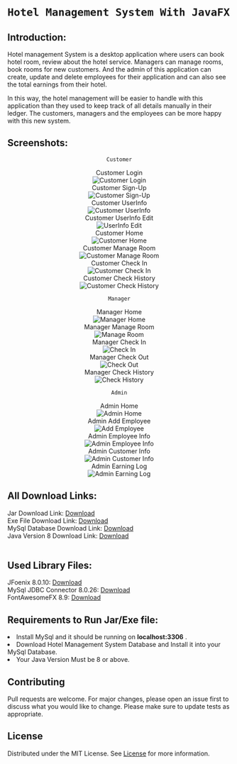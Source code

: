 # `Hotel Management System With JavaFX`<br>

## Introduction:  

Hotel management System is a desktop application where users
can book hotel room, review about the hotel service. Managers
can manage rooms, book rooms for new customers. And the admin of this application can create,
update and delete employees for their application and can also
see the total earnings from their hotel.

In this way, the hotel management will be easier to handle
with this application than they used to keep track of all details
manually in their ledger. The customers, managers and the
employees can be more happy with this new system.

## Screenshots:
<div align = center>
  
`Customer`
  
Customer Login <br>
![Customer Login](screenshots/Customer0.PNG "Customer Login") <br>
Customer Sign-Up<br>
![Customer Sign-Up](screenshots/Customer00.PNG "Customer Sign-Up") <br>
Customer UserInfo<br>
![Customer UserInfo](screenshots/Customer000.PNG "Customer UserInfo") <br>
Customer UserInfo Edit<br>
![UserInfo Edit](screenshots/Customer0000.PNG "UserInfo Edit") <br>
Customer Home<br>
![Customer Home](screenshots/Customer1.PNG "Customer Home") <br>
Customer Manage Room<br>
![Customer Manage Room](screenshots/Customer2.PNG "Customer Manage Room") <br>
Customer Check In<br>
![Customer Check In](screenshots/Customer3.PNG "Customer Check In") <br>
Customer Check History<br>
![Customer Check History](screenshots/Customer4.PNG "Customer Check History") <br>

`Manager`

Manager Home <br>
![Manager Home](screenshots/Manager0.PNG "Manager Home") <br>
Manager Manage Room <br>
![Manage Room](screenshots/Manager1.PNG "Manager Manage Room") <br>
Manager Check In <br>
![Check In](screenshots/Manager2.PNG "Manager Check In") <br>
Manager Check Out <br>
![Check Out](screenshots/Manager3.PNG "Manager Check Out") <br>
Manager Check History <br>
![Check History](screenshots/Manager4.PNG "Manager Check History") <br>

`Admin`

Admin Home <br>
![Admin Home](screenshots/Admin0.PNG "Admin Home") <br>
Admin Add Employee <br>
![Add Employee](screenshots/Admin1.PNG "Add Employee") <br>
Admin Employee Info <br>
![Admin Employee Info](screenshots/Admin2.PNG "Admin Employee Info") <br>
Admin Customer Info <br>
![Admin Customer Info](screenshots/Admin3.PNG "Admin Customer Info") <br>
Admin Earning Log <br>
![Admin Earning Log](screenshots/Admin4.PNG "Admin Earning Log") <br>

  </div>
  
## All Download Links:
  
Jar Download Link: <a href = "https://github.com/Rakib-Hasan-455/Hotel_Management_System-JavaFx/raw/master/Hotel_Management_System_JavaFx.jar"> Download </a><br>
Exe File Download Link: <a href = "https://github.com/Rakib-Hasan-455/Hotel_Management_System-JavaFx/raw/master/Hotel_Management_System.exe"> Download </a><br>
MySql Database Download Link:  <a href = "https://downgit.github.io/#/home?url=https://github.com/Rakib-Hasan-455/Hotel_Management_System-JavaFx/blob/master/Hotel_Management_System.sql"> Download </a><br>
Java Version 8 Download Link: <a href = "https://www.oracle.com/java/technologies/javase/javase8u211-later-archive-downloads.html"> Download </a><br>
<br>

## Used Library Files:  

JFoenix 8.0.10: <a href = "https://github.com/Rakib-Hasan-455/Hotel_Management_System-JavaFx/raw/master/lib/jfoenix-8.0.10.jar"> Download </a><br>
MySql JDBC Connector 8.0.26:  <a href = "https://github.com/Rakib-Hasan-455/Hotel_Management_System-JavaFx/raw/master/lib/mysql-connector-java-8.0.26.jar"> Download </a><br>
FontAwesomeFX 8.9:  <a href = "https://github.com/Rakib-Hasan-455/Hotel_Management_System-JavaFx/raw/master/lib/fontawesomefx-8.9.jar"> Download </a><br>

## Requirements to Run Jar/Exe file: 
<li>Install MySql and it should be running on <b>localhost:3306</b>  .</li>
<li>Download Hotel Management System Database and Install it into your MySql Database.</li>
<li> Your Java Version Must be 8 or above.</li>

## Contributing
Pull requests are welcome. For major changes, please open an issue first to discuss what you would like to change.
Please make sure to update tests as appropriate.

## License
Distributed under the MIT License. See [License](LICENSE) for more information.
